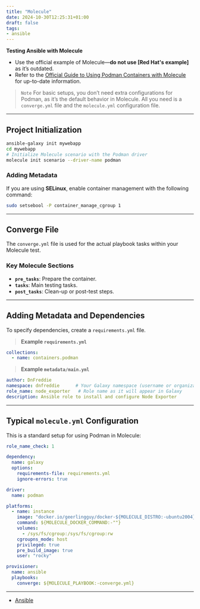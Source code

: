 ```yaml
---
title: "Molecule"
date: 2024-10-30T12:25:31+01:00
draft: false
tags:
- ansible
---
```


**Testing Ansible with Molecule**

* Use the official example of Molecule—**do not use [Red Hat's example]** as it’s outdated.
* Refer to the [Official Guide to Using Podman Containers with Molecule](https://ansible.readthedocs.io/projects/molecule/examples/podman/) for up-to-date information.

> `Note` For basic setups, you don’t need extra configurations for Podman, as it’s the default behavior in Molecule. All you need is a `converge.yml` file and the `molecule.yml` configuration file.

---

## Project Initialization

```bash
ansible-galaxy init mywebapp
cd mywebapp
# Initialize Molecule scenario with the Podman driver
molecule init scenario --driver-name podman
```

### Adding Metadata

If you are using **SELinux**, enable container management with the
following command:

``` bash
sudo setsebool -P container_manage_cgroup 1
```

------------------------------------------------------------------------

## Converge File

The `converge.yml` file is used for the actual playbook tasks within
your Molecule test.

### Key Molecule Sections

-   **`pre_tasks`**: Prepare the container.
-   **`tasks`**: Main testing tasks.
-   **`post_tasks`**: Clean-up or post-test steps.

------------------------------------------------------------------------

## Adding Metadata and Dependencies

To specify dependencies, create a `requirements.yml` file.

> **Example `requirements.yml`**

``` yaml
collections:
  - name: containers.podman
```

> **Example `metadata/main.yml`**

``` yaml
author: DnFreddie
namespace: dnfreddie      # Your Galaxy namespace (username or organization)
role_name: node_exporter   # Role name as it will appear in Galaxy
description: Ansible role to install and configure Node Exporter
```

------------------------------------------------------------------------

## Typical `molecule.yml` Configuration

This is a standard setup for using Podman in Molecule:

``` yaml
role_name_check: 1

dependency:
  name: galaxy
  options:
    requirements-file: requirements.yml
    ignore-errors: true

driver:
  name: podman

platforms:
  - name: instance
    image: "docker.io/geerlingguy/docker-${MOLECULE_DISTRO:-ubuntu2004}-ansible:${MOLECULE_TAG:-latest}"
    command: ${MOLECULE_DOCKER_COMMAND:-""}
    volumes:
      - /sys/fs/cgroup:/sys/fs/cgroup:rw
    cgroupns_mode: host
    privileged: true
    pre_build_image: true
    user: "rocky"

provisioner:
  name: ansible
  playbooks:
    converge: ${MOLECULE_PLAYBOOK:-converge.yml}
```

------------------------------------------------------------------------
* [Ansible ](/Notes/posts/ansible/Ansible)
